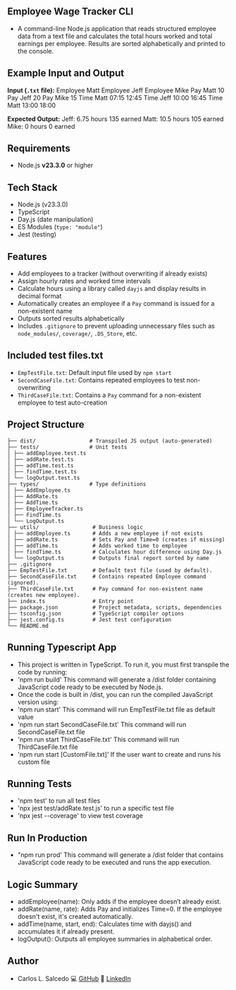 ## Employee Wage Tracker CLI

- A command-line Node.js application that reads structured employee data from a text file and calculates the total hours worked and total earnings per employee. Results are sorted alphabetically and printed to the console.

## Example Input and Output

**Input (`.txt` file):**
Employee Matt
Employee Jeff
Employee Mike
Pay Matt 10
Pay Jeff 20
Pay Mike 15
Time Matt 07:15 12:45
Time Jeff 10:00 16:45
Time Matt 13:00 18:00

**Expected Output:**
Jeff: 6.75 hours 135 earned
Matt: 10.5 hours 105 earned
Mike: 0 hours 0 earned

## Requirements

- Node.js **v23.3.0** or higher

## Tech Stack

- Node.js (v23.3.0)
- TypeScript
- Day.js (date manipulation)
- ES Modules (`type: "module"`)
- Jest (testing)

## Features

- Add employees to a tracker (without overwriting if already exists)
- Assign hourly rates and worked time intervals
- Calculate hours using a library called `dayjs` and display results in decimal format
- Automatically creates an employee if a `Pay` command is issued for a non-existent name
- Outputs sorted results alphabetically
- Includes `.gitignore` to prevent uploading unnecessary files such as `node_modules/`, `coverage/`, `.DS_Store`, etc.

## Included test files.txt

- `EmpTestFile.txt`: Default input file used by `npm start`
- `SecondCaseFile.txt`: Contains repeated employees to test non-overwriting
- `ThirdCaseFile.txt`: Contains a `Pay` command for a non-existent employee to test auto-creation

## Project Structure

```
├── dist/                 # Transpiled JS output (auto-generated)
├── tests/                # Unit tests
│ ├── addEmployee.test.ts
│ ├── addRate.test.ts
│ ├── addTime.test.ts
│ ├── findTime.test.ts
│ └── logOutput.test.ts
├── types/                # Type definitions
│ ├── AddEmployee.ts
│ ├── AddRate.ts
│ ├── AddTime.ts
│ ├── EmployeeTracker.ts
│ ├── FindTime.ts
│ └── LogOutput.ts
├── utils/                 # Business logic
│ ├── addEmployee.ts       # Adds a new employee if not exists
│ ├── addRate.ts           # Sets Pay and Time=0 (creates if missing)
│ ├── addTime.ts           # Adds worked time to employee
│ ├── findTime.ts          # Calculates hour difference using Day.js
│ └── logOutput.ts         # Outputs final report sorted by name
├── .gitignore
├── EmpTestFile.txt        # Default test file (used by default).
├── SecondCaseFile.txt     # Contains repeated Employee command (ignored).
├── ThirdCaseFile.txt      # Pay command for non-existent name (creates new employee).
├── index.ts               # Entry point
├── package.json           # Project metadata, scripts, dependencies
├── tsconfig.json          # TypeScript compiler options
├── jest.config.ts         # Jest test configuration
└── README.md
```

## Running Typescript App

- This project is written in TypeScript. To run it, you must first transpile the code by running:
- 'npm run build' This command will generate a /dist folder containing JavaScript code ready to be executed by Node.js.
- Once the code is built in /dist, you can run the compiled JavaScript version using:
- 'npm run start' This command will run EmpTestFile.txt file as default value
- 'npm run start SecondCaseFile.txt' This command will run SecondCaseFile.txt file
- 'npm run start ThirdCaseFile.txt' This command will run ThirdCaseFile.txt file
- 'npm run start [CustomFile.txt]' If the user want to create and runs his custom file

## Running Tests

- 'npm test' to run all test files
- 'npx jest test/addRate.test.js' to run a specific test file
- 'npx jest --coverage' to view test coverage

## Run In Production

- "npm run prod' This command will generate a /dist folder that contains JavaScript code ready to be executed and runs the app execution.

## Logic Summary

- addEmployee(name): Only adds if the employee doesn’t already exist.
- addRate(name, rate): Adds Pay and initializes Time=0. If the employee doesn't exist, it's created automatically.
- addTime(name, start, end): Calculates time with dayjs() and accumulates it if already present.
- logOutput(): Outputs all employee summaries in alphabetical order.

## Author

- Carlos L. Salcedo
  💻 [GitHub](https://github.com/Carlaurence)
  💼 [LinkedIn](www.linkedin.com/in/carlos-salcedo-203493215)
